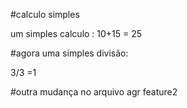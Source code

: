 #calculo simples

um simples calculo :
  10+15 = 25

#agora uma simples divisão:

3/3 =1

#outra mudança no arquivo agr feature2
